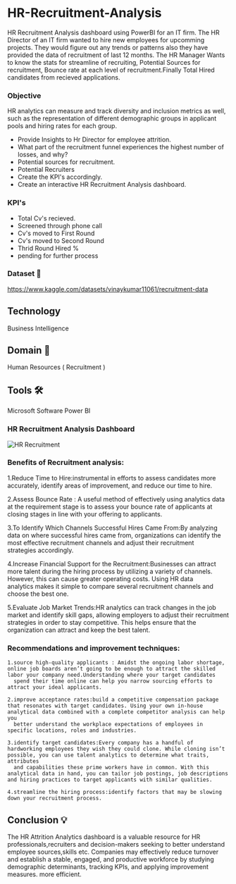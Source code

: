 # HR-Recruitment-Analysis

HR Recruitment Analysis dashboard using PowerBI for an IT firm.
The HR Director of an IT firm wanted to hire new employees for upcomming projects. They would figure out any trends or patterns also they have provided the data of recruitment of last 12 months.
The HR Manager Wants to know the stats for streamline of recruiting, Potential Sources for recruitment,  Bounce rate at each level of recruitment.Finally Total Hired candidates from recieved applications.

### Objective

HR analytics can measure and track diversity and inclusion metrics as well, such as the representation of different demographic groups in applicant pools and hiring rates for each group.
- Provide Insights to Hr Director for employee attrition.
- What part of the recruitment funnel experiences the highest number of losses, and why?
- Potential sources for recruitment.
- Potential Recruiters
- Create the KPI's accordingly.
- Create an interactive HR Recruitment Analysis dashboard.

### KPI's 
- Total Cv's recieved.
- Screened through phone call
- Cv's moved to First Round
- Cv's moved to Second Round
- Thrid Round Hired %
- pending for further process 

### Dataset 📀

https://www.kaggle.com/datasets/vinaykumar11061/recruitment-data

## Technology  
Business Intelligence

## Domain 🛒
Human Resources ( Recruitment )

## Tools 🛠
Microsoft Software Power BI


### HR Recruitment Analysis Dashboard

<div align="left">
</div>

![HR Recruitment](https://github.com/VINAYDA11061/HR-Recruitment-Analysis/assets/125648329/651de679-5382-43f1-9afd-d70359a410fa)

### Benefits of Recruitment analysis:

  1.Reduce Time to Hire:instrumental in efforts to assess candidates more accurately, identify areas of improvement, and reduce our time to hire. 

  2.Assess Bounce Rate : A useful method of effectively using analytics data at the requirement stage is to assess your bounce rate of applicants at closing stages in line with your offering to applicants.

  3.To Identify Which Channels Successful Hires Came From:By analyzing data on where successful hires came from, organizations can identify the most effective recruitment channels and adjust their recruitment   
    strategies accordingly.

  4.Increase Financial Support for the Recruitment:Businesses can attract more talent during the hiring process by utilizing a variety of channels. However, this can cause greater operating costs. Using HR data   
    analytics makes it simple to compare several recruitment channels and choose the best one.

  5.Evaluate Job Market Trends:HR analytics can track changes in the job market and identify skill gaps, allowing employers to adjust their recruitment strategies in order to stay competitive. This helps ensure 
    that the organization can attract and keep the best talent.

### Recommendations and improvement techniques:
   
    1.source high-quality applicants : Amidst the ongoing labor shortage, online job boards aren’t going to be enough to attract the skilled labor your company need.Understanding where your target candidates
      spend their time online can help you narrow sourcing efforts to attract your ideal applicants.

    2.improve acceptance rates:build a competitive compensation package that resonates with target candidates. Using your own in-house analytical data combined with a complete competitor analysis can help you   
      better understand the workplace expectations of employees in specific locations, roles and industries.

    3.identify target candidates:Every company has a handful of hardworking employees they wish they could clone. While cloning isn’t possible, you can use talent analytics to determine what traits, attributes 
      and capabilities these prime workers have in common. With this analytical data in hand, you can tailor job postings, job descriptions and hiring practices to target applicants with similar qualities.

    4.streamline the hiring process:identify factors that may be slowing down your recruitment process.

## Conclusion 💡
The HR Attrition Analytics dashboard is a valuable resource for HR professionals,recruiters and decision-makers seeking to better understand employee sources,skills etc. Companies may effectively reduce turnover and establish a stable, engaged, and productive workforce by studying demographic determinants, tracking KPIs, and applying improvement measures. more efficient.
